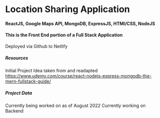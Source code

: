 # Location Sharing Application

#### ReactJS, Google Maps API, MongoDB, ExpressJS, HTMl/CSS, NodeJS

#### This is the Front End portion of a Full Stack Application

Deployed via Github to Netlify

##### Resources

Initial Project Idea taken from and readapted
https://www.udemy.com/course/react-nodejs-express-mongodb-the-mern-fullstack-guide/

##### Project Data

Currently being worked on as of August 2022
Currently working on Backend

